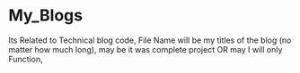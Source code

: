 # My_Blogs
Its Related to Technical blog code,  File Name will be my titles of the blog (no matter how much long),  may  be it was complete project OR may I will only Function, 
